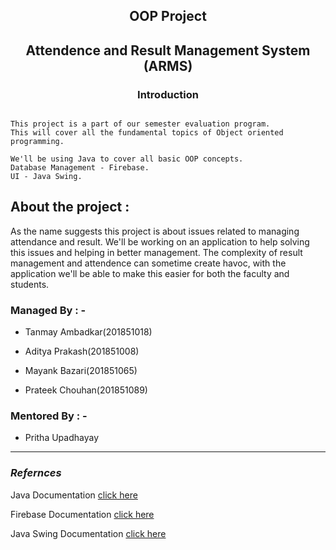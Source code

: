 ## <p style="text-align: center;"> **OOP Project** </p>

## <p style="text-align: center;">Attendence and Result Management System (ARMS)</p>

### <p style="text-align: center;">**Introduction**</p>

```

This project is a part of our semester evaluation program.
This will cover all the fundamental topics of Object oriented programming.

We'll be using Java to cover all basic OOP concepts.
Database Management - Firebase.
UI - Java Swing.

```

## About the project :

As the name suggests this project is about issues related to managing attendance and result.
We'll be working on an application to help solving this issues and helping in better management.
The complexity of result management and attendence can sometime create havoc, with the application we'll be able to make this easier for both the faculty and students.

### **Managed By : -** 

* Tanmay Ambadkar(201851018)

* Aditya Prakash(201851008)

* Mayank Bazari(201851065)

* Prateek Chouhan(201851089)

### **Mentored By : -** 

* Pritha Upadhayay

<hr>

### *Refernces*

Java Documentation [click here](https://docs.oracle.com/en/java/)

Firebase Documentation [click here](https://firebase.google.com/docs)

Java Swing Documentation [click here](https://docs.oracle.com/javase/7/docs/api/javax/swing/package-summary.html)